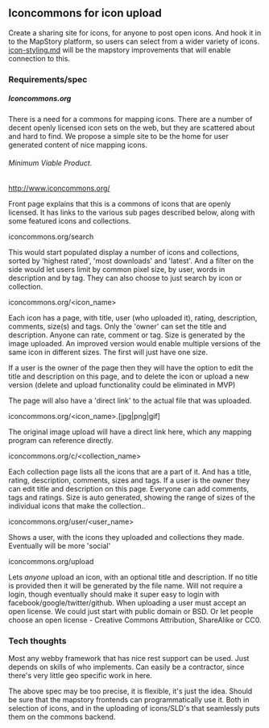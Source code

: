 ## Iconcommons for icon upload

Create a sharing site for icons, for anyone to post open icons. And hook it in to the 
MapStory platform, so users can select from a wider variety of icons. [icon-styling.md](icon-styling.md)
will be the mapstory improvements that will enable connection to this.

### Requirements/spec

##### Iconcommons.org

There is a need for a commons for mapping icons. There are a number of decent openly licensed 
icon sets on the web, but they are scattered about and hard to find. We propose a simple site 
to be the home for user generated content of nice mapping icons.

###### Minimum Viable Product.

http://www.iconcommons.org/

Front page explains that this is a commons of icons that are openly licensed. It has links to the various sub pages described below, along with some featured icons and collections.

iconcommons.org/search

This would start populated display a number of icons and collections, sorted by 'highest rated', 'most downloads' and 'latest'. And a filter on the side would let users limit by common pixel size, by user, words in description and by tag. They can also choose to just search by icon or collection.

iconcommons.org/<icon_name>

Each icon has a page, with title, user (who uploaded it), rating, description, comments, size(s) and tags. Only the 'owner' can set the title and description. Anyone can rate, comment or tag. Size is generated by the image uploaded. An improved version would enable multiple versions of the same icon in different sizes. The first will just have one size.

If a user is the owner of the page then they will have the option to edit the title and description on this page, and to delete the icon or upload a new version (delete and upload functionality could be eliminated in MVP)

The page will also have a 'direct link' to the actual file that was uploaded.

iconcommons.org/<icon_name>.[jpg|png|gif]

The original image upload will have a direct link here, which any mapping program can reference directly.

iconcommons.org/c/<collection_name>

Each collection page lists all the icons that are a part of it. And has a title, rating, description, comments, sizes and tags. If a user is the owner they can edit title and description on this page. Everyone can add comments, tags and ratings. Size is auto generated, showing the range of sizes of the individual icons that make the collection..

iconcommons.org/user/<user_name>

Shows a user, with the icons they uploaded and collections they made. Eventually will be more 'social'

iconcommons.org/upload

Lets _anyone_ upload an icon, with an optional title and description. If no title is provided then it will be generated by the file name. Will not require a login, though eventually should make it super easy to login with facebook/google/twitter/github. When uploading a user must accept an open license. We could just start with public domain or BSD. Or let people choose an open license - Creative Commons Attribution, ShareAlike or CC0.

### Tech thoughts

Most any webby framework that has nice rest support can be used. Just depends on skills of who implements.
Can easily be a contractor, since there's very little geo specific work in here.

The above spec may be too precise, it is flexible, it's just the idea. Should be sure that the mapstory frontends
can programmatically use it. Both in selection of icons, and in the uploading of icons/SLD's that seamlessly
puts them on the commons backend.
